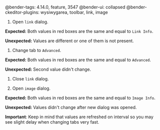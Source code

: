@bender-tags: 4.14.0, feature, 3547
@bender-ui: collapsed
@bender-ckeditor-plugins: wysiwygarea, toolbar, link, image

1. Open `link` dialog.

  **Expected:** Both values in red boxes are the same and equal to `Link Info`.

  **Unexpected:** Values are different or one of them is not present.

1. Change tab to `Advanced`.

  **Expected:** Both values in red boxes are the same and equal to `Advanced`.

  **Unexpected:** Second value didn't change.

1. Close `link` dialog.

1. Open `image` dialog.

  **Expected:** Both values in red boxes are the same and equal to `Image Info`.

  **Unexpected:** Values didn't change after new dialog was opened.

**Important**: Keep in mind that values are refreshed on interval so you may see slight delay when changing tabs very fast.
